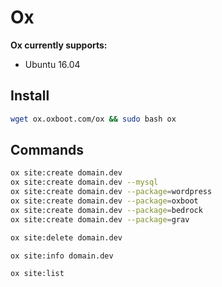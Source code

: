 # Ox
**Ox currently supports:**
- Ubuntu 16.04
## Install
```bash
wget ox.oxboot.com/ox && sudo bash ox
```
## Commands
```bash
ox site:create domain.dev
ox site:create domain.dev --mysql
ox site:create domain.dev --package=wordpress
ox site:create domain.dev --package=oxboot
ox site:create domain.dev --package=bedrock
ox site:create domain.dev --package=grav
```
```bash
ox site:delete domain.dev
```
```bash
ox site:info domain.dev
```
```bash
ox site:list
```

